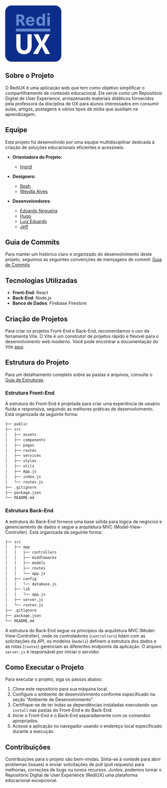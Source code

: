 ![RediUX Logo](/assets/favicon.svg)

## Sobre o Projeto

O RediUX é uma aplicação web que tem como objetivo simplificar o compartilhamento de conteúdo educacional. Ele serve como um Repositório Digital de User Experience, armazenando materiais didáticos fornecidos pela professora da disciplina de UX para alunos interessados em consumir aulas, artigos, postagens e vários tipos de mídia que auxiliam na aprendizagem.

## Equipe

Este projeto foi desenvolvido por uma equipe multidisciplinar dedicada à criação de soluções educacionais eficientes e acessíveis:

- **Orientadora do Projeto**:
  - [Ingrid](link-para-o-perfil-do-desenvolvedor-5)

- **Designers**:
  - [Beah](link-para-o-perfil-do-desenvolvedor-6)
  - [Weydla Alves](https://github.com/weydlaalves)

- **Desenvolvedores**:
  - [Edoardo Nogueira](https://github.com/edoardonog)
  - [Hugo](link-para-o-perfil-do-desenvolvedor-2)
  - [Luiz Eduardo](https://github.com/Luiz-Eduardo-BL)
  - [Jeff](link-para-o-perfil-do-desenvolvedor-4)

## Guia de Commits

Para manter um histórico claro e organizado do desenvolvimento deste projeto, seguimos as seguintes convenções de mensagens de commit: [Guia de Commits](https://github.com/Luiz-Eduardo-BL/QuixHouse/blob/main/COMMIT_GUIDE.md)

## Tecnologias Utilizadas

- **Front-End**: React
- **Back-End**: Node.js
- **Banco de Dados**: Firebase Firestore

## Criação de Projetos

Para criar os projetos Front-End e Back-End, recomendamos o uso da ferramenta Vite. O Vite é um construtor de projetos rápido e flexível para o desenvolvimento web moderno. Você pode encontrar a documentação do Vite [aqui](https://vitejs.dev/).

## Estrutura do Projeto

Para um detalhamento completo sobre as pastas e arquivos, consulte o [Guia de Estruturas](/STRUCTURE_GUIDE.md).

### Estrutura Front-End

A estrutura do Front-End é projetada para criar uma experiência de usuário fluida e responsiva, seguindo as melhores práticas de desenvolvimento. Está organizada da seguinte forma:

``` bash
├── public
├── src
│   ├── assets
│   ├── components
│   ├── pages
│   ├── routes
│   ├── services
│   ├── styles
│   ├── utils
│   ├── App.js
│   ├── index.js
│   └── routes.js
├── .gitignore
├── package.json
└── README.md
```

### Estrutura Back-End

A estrutura do Back-End fornece uma base sólida para lógica de negócios e gerenciamento de dados e segue a arquitetura MVC (Model-View-Controller). Está organizada da seguinte forma:

``` bash
├── src
│   ├── app
│   │   ├── controllers
│   │   ├── middlewares
│   │   ├── models
│   │   ├── routes
│   │   └── app.js
│   ├── config
│   │   └── database.js
│   ├── lib
│   │   └── app.js
│   ├── server.js
│   └── routes.js
├── .gitignore
├── package.json
└── README.md
```

A estrutura do Back-End segue os princípios da arquitetura MVC (Model-View-Controller), onde os controladores (`controllers`) lidam com as solicitações da API, os modelos (`models`) definem a estrutura dos dados e as rotas (`routes`) gerenciam as diferentes endpoints da aplicação. O arquivo `server.js` é responsável por iniciar o servidor.

## Como Executar o Projeto

Para executar o projeto, siga os passos abaixo:

1. Clone este repositório para sua máquina local.
2. Configure o ambiente de desenvolvimento conforme especificado na seção "Ambiente de Desenvolvimento".
3. Certifique-se de ter todas as dependências instaladas executando `npm install` nas pastas do Front-End e do Back-End.
4. Inicie o Front-End e o Back-End separadamente com os comandos apropriados.
5. Acesse a aplicação no navegador usando o endereço local especificado durante a execução.

## Contribuições

Contribuições para o projeto são bem-vindas. Sinta-se à vontade para abrir problemas (issues) e enviar solicitações de pull (pull requests) para melhorias, correções de bugs ou novos recursos. Juntos, podemos tornar o Repositório Digital de User Experience (RediUX) uma plataforma educacional excepcional.
